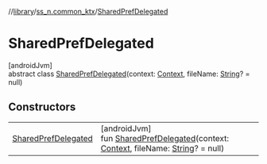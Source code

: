 //[library](../../../index.md)/[ss_n.common_ktx](../index.md)/[SharedPrefDelegated](index.md)

# SharedPrefDelegated

[androidJvm]\
abstract class [SharedPrefDelegated](index.md)(context: [Context](https://developer.android.com/reference/kotlin/android/content/Context.html), fileName: [String](https://kotlinlang.org/api/latest/jvm/stdlib/kotlin/-string/index.html)? = null)

## Constructors

| | |
|---|---|
| [SharedPrefDelegated](-shared-pref-delegated.md) | [androidJvm]<br>fun [SharedPrefDelegated](-shared-pref-delegated.md)(context: [Context](https://developer.android.com/reference/kotlin/android/content/Context.html), fileName: [String](https://kotlinlang.org/api/latest/jvm/stdlib/kotlin/-string/index.html)? = null) |

